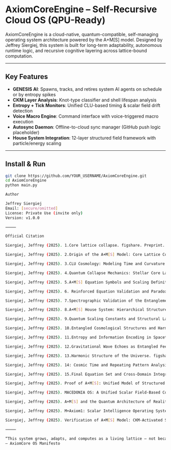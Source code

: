 # AxiomCoreEngine – Self-Recursive Cloud OS (QPU-Ready)

AxiomCoreEngine is a cloud-native, quantum-compatible, self-managing operating system architecture powered by the A+M[S] model. Designed by Jeffrey Siergiej, this system is built for long-term adaptability, autonomous runtime logic, and recursive cognitive layering across lattice-bound computation.

---

## Key Features

- **GENESIS AI**: Spawns, tracks, and retires system AI agents on schedule or by entropy spikes
- **CKM Layer Analysis**: Knot-type classifier and shell lifespan analysis
- **Entropy + Tick Monitors**: Unified CLU-based timing & scalar field drift detection
- **Voice Macro Engine**: Command interface with voice-triggered macro execution
- **Autosync Daemon**: Offline-to-cloud sync manager (GitHub push logic placeholder)
- **House System Integration**: 12-layer structured field framework with particle/energy scaling

---

## Install & Run

```bash
git clone https://github.com/YOUR_USERNAME/AxiomCoreEngine.git
cd AxiomCoreEngine
python main.py

Author

Jeffrey Siergiej
Email: [secure/omitted]
License: Private Use (invite only)
Version: v1.0.0

⸻

Official Citation

Siergiej, Jeffrey (2025). 1.Core lattice collapse. figshare. Preprint. https://doi.org/10.6084/m9.figshare.28668419.v4

Siergiej, Jeffrey (2025). 2.Origin of the A+M[S] Model: Core Lattice Collapse and the Emergence of Spacetime. figshare. Preprint. https://doi.org/10.6084/m9.figshare.28682177.v2

Siergiej, Jeffrey (2025). 3.CLU Cosmology: Modeling Time and Curvature Beyond the Planck Barrier. figshare. Preprint. https://doi.org/10.6084/m9.figshare.28668383.v2

Siergiej, Jeffrey (2025). 4.Quantum Collapse Mechanics: Stellar Core Lattices and Non-Singular Black Hole Formation. figshare. Preprint. https://doi.org/10.6084/m9.figshare.28668179.v2

Siergiej, Jeffrey (2025). 5.A+M[S] Equation Symbols and Scaling Definitions. figshare. Preprint. https://doi.org/10.6084/m9.figshare.28667954.v2

Siergiej, Jeffrey (2025). 6. Reinforced Equation Validation and Paradox Resolution in A+M[S]. figshare. Preprint. https://doi.org/10.6084/m9.figshare.28690127.v3

Siergiej, Jeffrey (2025). 7.Spectrographic Validation of the Entanglement Lattice in Gravitational Echoes. figshare. Preprint. https://doi.org/10.6084/m9.figshare.28690235.v2

Siergiej, Jeffrey (2025). 8.A+M[S] House System: Hierarchical Structure of Quantum Layers and Predicted Particles. figshare. Preprint. https://doi.org/10.6084/m9.figshare.28690268.v2

Siergiej, Jeffrey (2025). 9.Quantum Scaling Constants and Structural Laws in the A+M[S] Model. figshare. Preprint. https://doi.org/10.6084/m9.figshare.28706090.v2

Siergiej, Jeffrey (2025). 10.Entangled Cosmological Structures and Harmonic Lattice Anchors. figshare. Preprint. https://doi.org/10.6084/m9.figshare.28726742.v2

Siergiej, Jeffrey (2025). 11.Entropy and Information Encoding in Spacetime Collapse. figshare. Preprint. https://doi.org/10.6084/m9.figshare.28736420.v1

Siergiej, Jeffrey (2025). 12.Gravitational Wave Echoes as Entangled Feedback. figshare. Preprint. https://doi.org/10.6084/m9.figshare.28736573.v1

Siergiej, Jeffrey (2025). 13.Harmonic Structure of the Universe. figshare. Preprint. https://doi.org/10.6084/m9.figshare.28736570.v1

Siergiej, Jeffrey (2025). 14: Cosmic Time and Repeating Pattern Analysis. figshare. Preprint. https://doi.org/10.6084/m9.figshare.28877315.v1

Siergiej, Jeffrey (2025). 15.Final Equation Set and Cross-Domain Integration. figshare. Dataset. https://doi.org/10.6084/m9.figshare.28877366.v1

Siergiej, Jeffrey (2025). Proof of A+M[S]: Unified Model of Structured Entanglement Physic. figshare. Preprint. https://doi.org/10.6084/m9.figshare.28691357.v2

Siergiej, Jeffrey (2025). MACEDONIA OS: A Unified Scalar Field-Based Consciousness and Operating System Architecture. figshare. Dataset. https://doi.org/10.6084/m9.figshare.28877369.v1

Siergiej, Jeffrey (2025). A+M[S] and the Quantum Architecture of RealityThe Unified Structure of Space, Time, Gravity, and InformationThrough Recursive Entanglement, Core Lattice Units, and Holographic Memory Encoding. figshare. Book. https://doi.org/10.6084/m9.figshare.28718744.v1

Siergiej, Jeffrey (2025). M+Axiom1: Scalar Intelligence Operating System. figshare. Software. https://doi.org/10.6084/m9.figshare.28877318.v2

Siergiej, Jeffrey (2025). Verification of A+M[S] Model: CKM-Activated Scalar Recursion and Baryonic Harmonic Locking. figshare. Dataset. https://doi.org/10.6084/m9.figshare.28877324.v2

⸻

“This system grows, adapts, and computes as a living lattice – not because it mimics nature, but because it is structured like nature.”
— AxiomCore OS Manifesto
